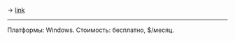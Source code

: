 -> [link](https://psiphon-3.en.lo4d.com/windows)

---
Платформы: Windows.
Стоимость: бесплатно, $/месяц.